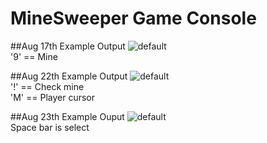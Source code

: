 # MineSweeper Game Console

##Aug 17th Example Output
![default](https://cloud.githubusercontent.com/assets/13383741/17726235/c39b4686-648c-11e6-9759-0231bdd7422f.JPG)	
'9' == Mine


##Aug 22th Example Output
![default](https://cloud.githubusercontent.com/assets/13383741/17855883/e30d15ee-68b5-11e6-97f1-0db805930d5b.JPG)	
'!' == Check mine	
'M' == Player cursor

##Aug 23th Example Ouput
![default](https://cloud.githubusercontent.com/assets/13383741/17892646/61c060ea-697d-11e6-9627-9c6b70b566ad.JPG)   
Space bar is select
